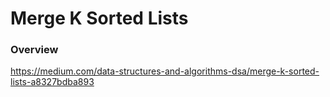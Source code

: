 # Merge K Sorted Lists

### Overview

https://medium.com/data-structures-and-algorithms-dsa/merge-k-sorted-lists-a8327bdba893
